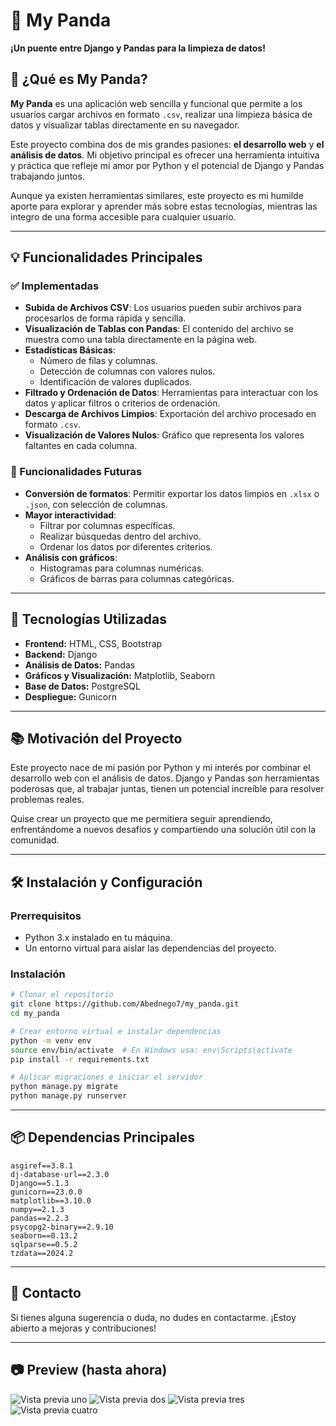 # 🐼 My Panda  
**¡Un puente entre Django y Pandas para la limpieza de datos!**  

## 🎯 ¿Qué es My Panda?  
**My Panda** es una aplicación web sencilla y funcional que permite a los usuarios cargar archivos en formato `.csv`, realizar una limpieza básica de datos y visualizar tablas directamente en su navegador.

Este proyecto combina dos de mis grandes pasiones: **el desarrollo web** y **el análisis de datos**. Mi objetivo principal es ofrecer una herramienta intuitiva y práctica que refleje mi amor por Python y el potencial de Django y Pandas trabajando juntos.  

Aunque ya existen herramientas similares, este proyecto es mi humilde aporte para explorar y aprender más sobre estas tecnologías, mientras las integro de una forma accesible para cualquier usuario.  

---

## 💡 Funcionalidades Principales  
### ✅ Implementadas  
- **Subida de Archivos CSV**: Los usuarios pueden subir archivos para procesarlos de forma rápida y sencilla.  
- **Visualización de Tablas con Pandas**: El contenido del archivo se muestra como una tabla directamente en la página web.  
- **Estadísticas Básicas**:  
  - Número de filas y columnas.  
  - Detección de columnas con valores nulos.  
  - Identificación de valores duplicados.  
- **Filtrado y Ordenación de Datos**: Herramientas para interactuar con los datos y aplicar filtros o criterios de ordenación.  
- **Descarga de Archivos Limpios**: Exportación del archivo procesado en formato `.csv`.  
- **Visualización de Valores Nulos**: Gráfico que representa los valores faltantes en cada columna.  

### 🚀 Funcionalidades Futuras  
- **Conversión de formatos**: Permitir exportar los datos limpios en `.xlsx` o `.json`, con selección de columnas.  
- **Mayor interactividad**:
  - Filtrar por columnas específicas.  
  - Realizar búsquedas dentro del archivo.  
  - Ordenar los datos por diferentes criterios.  
- **Análisis con gráficos**:  
  - Histogramas para columnas numéricas.  
  - Gráficos de barras para columnas categóricas.  

---

## 🚀 Tecnologías Utilizadas  
- **Frontend:** HTML, CSS, Bootstrap  
- **Backend:** Django  
- **Análisis de Datos:** Pandas  
- **Gráficos y Visualización:** Matplotlib, Seaborn  
- **Base de Datos:** PostgreSQL  
- **Despliegue:** Gunicorn  

---

## 📚 Motivación del Proyecto  
Este proyecto nace de mi pasión por Python y mi interés por combinar el desarrollo web con el análisis de datos. Django y Pandas son herramientas poderosas que, al trabajar juntas, tienen un potencial increíble para resolver problemas reales.

Quise crear un proyecto que me permitiera seguir aprendiendo, enfrentándome a nuevos desafíos y compartiendo una solución útil con la comunidad.  

---

## 🛠️ Instalación y Configuración  
### Prerrequisitos  
- Python 3.x instalado en tu máquina.  
- Un entorno virtual para aislar las dependencias del proyecto.  

### Instalación  
```bash
# Clonar el repositorio
git clone https://github.com/Abednego7/my_panda.git
cd my_panda

# Crear entorno virtual e instalar dependencias
python -m venv env
source env/bin/activate  # En Windows usa: env\Scripts\activate
pip install -r requirements.txt

# Aplicar migraciones e iniciar el servidor
python manage.py migrate
python manage.py runserver
```

---

## 📦 Dependencias Principales  
```text
asgiref==3.8.1
dj-database-url==2.3.0
Django==5.1.3
gunicorn==23.0.0
matplotlib==3.10.0
numpy==2.1.3
pandas==2.2.3
psycopg2-binary==2.9.10
seaborn==0.13.2
sqlparse==0.5.2
tzdata==2024.2
```

---

## 📌 Contacto  
Si tienes alguna sugerencia o duda, no dudes en contactarme. ¡Estoy abierto a mejoras y contribuciones!  

---

## 📷 Preview (hasta ahora)
![Vista previa uno](https://github.com/Abednego7/my_panda/blob/765e08314bde68f9feaa7fec2b8ea605d4fd61f3/preview/preview.png)
![Vista previa dos](https://github.com/Abednego7/my_panda/blob/765e08314bde68f9feaa7fec2b8ea605d4fd61f3/preview/preview-two.png)
![Vista previa tres](https://github.com/Abednego7/my_panda/blob/765e08314bde68f9feaa7fec2b8ea605d4fd61f3/preview/preview-three.png)
![Vista previa cuatro](https://github.com/Abednego7/my_panda/blob/765e08314bde68f9feaa7fec2b8ea605d4fd61f3/preview/preview-four.png)
